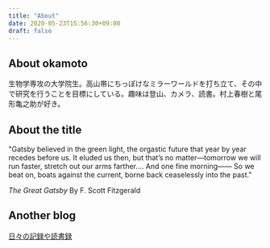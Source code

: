 ```yaml
---
title: "About"
date: 2020-05-23T15:56:30+09:00
draft: false
---
```

## About okamoto
生物学専攻の大学院生。高山帯にちっぽけなミラーワールドを打ち立て、その中で研究を行うことを目標にしている。趣味は登山、カメラ、読書。村上春樹と尾形亀之助が好き。

## About the title
"Gatsby believed in the green light, the orgastic future that year by year recedes before us. It eluded us then, but that’s no matter—tomorrow we will run faster, stretch out our arms farther…. And one fine morning——
So we beat on, boats against the current, borne back ceaselessly into the past."

*The Great Gatsby*  By F. Scott Fitzgerald

## Another blog
[日々の記録や読書録](https://rain-wanderer.netlify.app/)